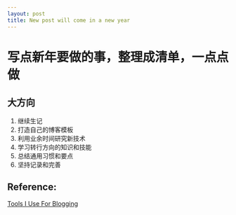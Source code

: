 ```yaml
---
layout: post
title: New post will come in a new year
---
```


# 写点新年要做的事，整理成清单，一点点做

## 大方向

1. 继续生记&nbsp;
2. 打造自己的博客模板
3. 利用业余时间研究新技术
4. 学习转行方向的知识和技能
5. 总结通用习惯和要点
6. 坚持记录和完善

## Reference:

[Tools I Use For Blogging](https://dev.to/bauripalash/tools-i-use-for-blogging-1h92)
